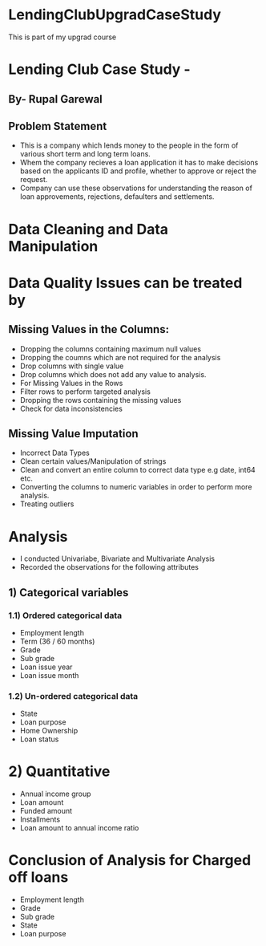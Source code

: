 # LendingClubUpgradCaseStudy
This is part of  my upgrad course
# Lending Club Case Study -
## By- Rupal Garewal
## Problem Statement
- This is a company which lends money to the people in the form of various short term and long term loans.
- Whem the company recieves a loan application it has to make decisions based on the applicants ID and profile, whether to approve or reject the request.
- Company can use these observations for understanding the reason of loan approvements, rejections, defaulters and settlements.

# Data Cleaning and Data Manipulation
# Data Quality Issues can be treated by
## Missing Values in the Columns:
- Dropping the columns containing maximum null values
- Dropping the coumns which are not required for the analysis
- Drop columns with single value
- Drop columns which does not add any value to analysis.
- For Missing Values in the Rows
- Filter rows to perform targeted analysis
- Dropping the rows containing the missing values
- Check for data inconsistencies
## Missing Value Imputation
- Incorrect Data Types
- Clean certain values/Manipulation of strings
- Clean and convert an entire column to correct data type e.g date, int64 etc.
- Converting the columns to numeric variables in order to perform more analysis.
- Treating outliers

# Analysis 
- I conducted Univariabe, Bivariate and Multivariate Analysis
- Recorded the observations for the following attributes

## 1) Categorical variables
### 1.1) Ordered categorical data
- Employment length
- Term (36 / 60 months)
- Grade
- Sub grade
- Loan issue year
- Loan issue month
### 1.2) Un-ordered categorical data
- State
- Loan purpose
- Home Ownership
- Loan status
# 2) Quantitative
- Annual income group
- Loan amount
- Funded amount
- Installments
- Loan amount to annual income ratio

# Conclusion of Analysis for Charged off loans
- Employment length
- Grade
- Sub grade
- State
- Loan purpose
